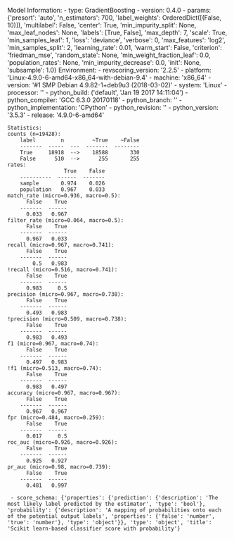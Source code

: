 Model Information:
	 - type: GradientBoosting
	 - version: 0.4.0
	 - params: {'presort': 'auto', 'n_estimators': 700, 'label_weights': OrderedDict([(False, 10)]), 'multilabel': False, 'center': True, 'min_impurity_split': None, 'max_leaf_nodes': None, 'labels': [True, False], 'max_depth': 7, 'scale': True, 'min_samples_leaf': 1, 'loss': 'deviance', 'verbose': 0, 'max_features': 'log2', 'min_samples_split': 2, 'learning_rate': 0.01, 'warm_start': False, 'criterion': 'friedman_mse', 'random_state': None, 'min_weight_fraction_leaf': 0.0, 'population_rates': None, 'min_impurity_decrease': 0.0, 'init': None, 'subsample': 1.0}
	Environment:
	 - revscoring_version: '2.2.5'
	 - platform: 'Linux-4.9.0-6-amd64-x86_64-with-debian-9.4'
	 - machine: 'x86_64'
	 - version: '#1 SMP Debian 4.9.82-1+deb9u3 (2018-03-02)'
	 - system: 'Linux'
	 - processor: ''
	 - python_build: ('default', 'Jan 19 2017 14:11:04')
	 - python_compiler: 'GCC 6.3.0 20170118'
	 - python_branch: ''
	 - python_implementation: 'CPython'
	 - python_revision: ''
	 - python_version: '3.5.3'
	 - release: '4.9.0-6-amd64'
	
	Statistics:
	counts (n=19428):
		label        n         ~True    ~False
		-------  -----  ---  -------  --------
		True     18918  -->    18588       330
		False      510  -->      255       255
	rates:
		              True    False
		----------  ------  -------
		sample       0.974    0.026
		population   0.967    0.033
	match_rate (micro=0.936, macro=0.5):
		  False    True
		-------  ------
		  0.033   0.967
	filter_rate (micro=0.064, macro=0.5):
		  False    True
		-------  ------
		  0.967   0.033
	recall (micro=0.967, macro=0.741):
		  False    True
		-------  ------
		    0.5   0.983
	!recall (micro=0.516, macro=0.741):
		  False    True
		-------  ------
		  0.983     0.5
	precision (micro=0.967, macro=0.738):
		  False    True
		-------  ------
		  0.493   0.983
	!precision (micro=0.509, macro=0.738):
		  False    True
		-------  ------
		  0.983   0.493
	f1 (micro=0.967, macro=0.74):
		  False    True
		-------  ------
		  0.497   0.983
	!f1 (micro=0.513, macro=0.74):
		  False    True
		-------  ------
		  0.983   0.497
	accuracy (micro=0.967, macro=0.967):
		  False    True
		-------  ------
		  0.967   0.967
	fpr (micro=0.484, macro=0.259):
		  False    True
		-------  ------
		  0.017     0.5
	roc_auc (micro=0.926, macro=0.926):
		  False    True
		-------  ------
		  0.925   0.927
	pr_auc (micro=0.98, macro=0.739):
		  False    True
		-------  ------
		  0.481   0.997
	
	 - score_schema: {'properties': {'prediction': {'description': 'The most likely label predicted by the estimator', 'type': 'bool'}, 'probability': {'description': 'A mapping of probabilities onto each of the potential output labels', 'properties': {'false': 'number', 'true': 'number'}, 'type': 'object'}}, 'type': 'object', 'title': 'Scikit learn-based classifier score with probability'}

